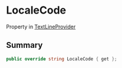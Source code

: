 # LocaleCode

Property in [TextLineProvider](./)

## Summary

```csharp
public override string LocaleCode { get };
```
